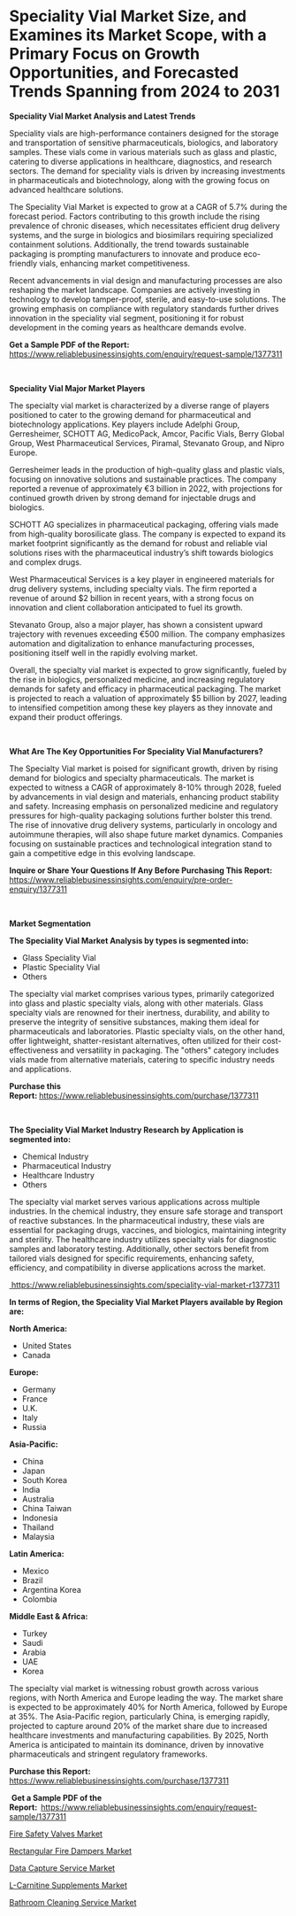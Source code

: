 <p><h1>Speciality Vial Market Size, and Examines its Market Scope, with a Primary Focus on Growth Opportunities, and Forecasted Trends Spanning from 2024 to 2031</h1></p><p><strong>Speciality Vial Market Analysis and Latest Trends</strong></p>
<p><p>Speciality vials are high-performance containers designed for the storage and transportation of sensitive pharmaceuticals, biologics, and laboratory samples. These vials come in various materials such as glass and plastic, catering to diverse applications in healthcare, diagnostics, and research sectors. The demand for speciality vials is driven by increasing investments in pharmaceuticals and biotechnology, along with the growing focus on advanced healthcare solutions.</p><p>The Speciality Vial Market is expected to grow at a CAGR of 5.7% during the forecast period. Factors contributing to this growth include the rising prevalence of chronic diseases, which necessitates efficient drug delivery systems, and the surge in biologics and biosimilars requiring specialized containment solutions. Additionally, the trend towards sustainable packaging is prompting manufacturers to innovate and produce eco-friendly vials, enhancing market competitiveness.</p><p>Recent advancements in vial design and manufacturing processes are also reshaping the market landscape. Companies are actively investing in technology to develop tamper-proof, sterile, and easy-to-use solutions. The growing emphasis on compliance with regulatory standards further drives innovation in the speciality vial segment, positioning it for robust development in the coming years as healthcare demands evolve.</p></p>
<p><strong>Get a Sample PDF of the Report:&nbsp;</strong> <a href="https://www.reliablebusinessinsights.com/enquiry/request-sample/1377311?utm_campaign=39&utm_medium=2&utm_source=Github&utm_content=ia&utm_term=24102024&utm_id=speciality-vial">https://www.reliablebusinessinsights.com/enquiry/request-sample/1377311</a></p>
<p>&nbsp;</p>
<p><strong>Speciality Vial Major Market Players</strong></p>
<p><p>The specialty vial market is characterized by a diverse range of players positioned to cater to the growing demand for pharmaceutical and biotechnology applications. Key players include Adelphi Group, Gerresheimer, SCHOTT AG, MedicoPack, Amcor, Pacific Vials, Berry Global Group, West Pharmaceutical Services, Piramal, Stevanato Group, and Nipro Europe. </p><p>Gerresheimer leads in the production of high-quality glass and plastic vials, focusing on innovative solutions and sustainable practices. The company reported a revenue of approximately €3 billion in 2022, with projections for continued growth driven by strong demand for injectable drugs and biologics.</p><p>SCHOTT AG specializes in pharmaceutical packaging, offering vials made from high-quality borosilicate glass. The company is expected to expand its market footprint significantly as the demand for robust and reliable vial solutions rises with the pharmaceutical industry’s shift towards biologics and complex drugs.</p><p>West Pharmaceutical Services is a key player in engineered materials for drug delivery systems, including specialty vials. The firm reported a revenue of around $2 billion in recent years, with a strong focus on innovation and client collaboration anticipated to fuel its growth.</p><p>Stevanato Group, also a major player, has shown a consistent upward trajectory with revenues exceeding €500 million. The company emphasizes automation and digitalization to enhance manufacturing processes, positioning itself well in the rapidly evolving market.</p><p>Overall, the specialty vial market is expected to grow significantly, fueled by the rise in biologics, personalized medicine, and increasing regulatory demands for safety and efficacy in pharmaceutical packaging. The market is projected to reach a valuation of approximately $5 billion by 2027, leading to intensified competition among these key players as they innovate and expand their product offerings.</p></p>
<p>&nbsp;</p>
<p><strong>What Are The Key Opportunities For Speciality Vial Manufacturers?</strong></p>
<p><p>The Specialty Vial market is poised for significant growth, driven by rising demand for biologics and specialty pharmaceuticals. The market is expected to witness a CAGR of approximately 8-10% through 2028, fueled by advancements in vial design and materials, enhancing product stability and safety. Increasing emphasis on personalized medicine and regulatory pressures for high-quality packaging solutions further bolster this trend. The rise of innovative drug delivery systems, particularly in oncology and autoimmune therapies, will also shape future market dynamics. Companies focusing on sustainable practices and technological integration stand to gain a competitive edge in this evolving landscape.</p></p>
<p><strong>Inquire or Share Your Questions If Any Before Purchasing This Report:</strong> <a href="https://www.reliablebusinessinsights.com/enquiry/pre-order-enquiry/1377311?utm_campaign=39&utm_medium=2&utm_source=Github&utm_content=ia&utm_term=24102024&utm_id=speciality-vial">https://www.reliablebusinessinsights.com/enquiry/pre-order-enquiry/1377311</a></p>
<p>&nbsp;</p>
<p><strong>Market Segmentation</strong></p>
<p><strong>The Speciality Vial Market Analysis by types is segmented into:</strong></p>
<p><ul><li>Glass Speciality Vial</li><li>Plastic Speciality Vial</li><li>Others</li></ul></p>
<p><p>The specialty vial market comprises various types, primarily categorized into glass and plastic specialty vials, along with other materials. Glass specialty vials are renowned for their inertness, durability, and ability to preserve the integrity of sensitive substances, making them ideal for pharmaceuticals and laboratories. Plastic specialty vials, on the other hand, offer lightweight, shatter-resistant alternatives, often utilized for their cost-effectiveness and versatility in packaging. The "others" category includes vials made from alternative materials, catering to specific industry needs and applications.</p></p>
<p><strong>Purchase this Report:&nbsp;</strong><a href="https://www.reliablebusinessinsights.com/purchase/1377311?utm_campaign=39&utm_medium=2&utm_source=Github&utm_content=ia&utm_term=24102024&utm_id=speciality-vial">https://www.reliablebusinessinsights.com/purchase/1377311</a></p>
<p>&nbsp;</p>
<p><strong>The Speciality Vial Market Industry Research by Application is segmented into:</strong></p>
<p><ul><li>Chemical Industry</li><li>Pharmaceutical Industry</li><li>Healthcare Industry</li><li>Others</li></ul></p>
<p><p>The specialty vial market serves various applications across multiple industries. In the chemical industry, they ensure safe storage and transport of reactive substances. In the pharmaceutical industry, these vials are essential for packaging drugs, vaccines, and biologics, maintaining integrity and sterility. The healthcare industry utilizes specialty vials for diagnostic samples and laboratory testing. Additionally, other sectors benefit from tailored vials designed for specific requirements, enhancing safety, efficiency, and compatibility in diverse applications across the market.</p></p>
<p><a href="https://www.reliablebusinessinsights.com/speciality-vial-market-r1377311?utm_campaign=39&utm_medium=2&utm_source=Github&utm_content=ia&utm_term=24102024&utm_id=speciality-vial">&nbsp;https://www.reliablebusinessinsights.com/speciality-vial-market-r1377311</a></p>
<p><strong>In terms of Region, the Speciality Vial Market Players available by Region are:</strong></p>
<p>
    <p> <strong> North America: </strong>
        <ul>
            <li>United States</li>
            <li>Canada</li>
        </ul>
        </p> 
    <p> <strong> Europe: </strong>
        <ul>
            <li>Germany</li>
            <li>France</li>
            <li>U.K.</li>
            <li>Italy</li>
            <li>Russia</li>
        </ul>
        </p> 
    <p> <strong> Asia-Pacific: </strong>
        <ul>
            <li>China</li>
            <li>Japan</li>
            <li>South Korea</li>
            <li>India</li>
            <li>Australia</li>
            <li>China Taiwan</li>
            <li>Indonesia</li>
            <li>Thailand</li>
            <li>Malaysia</li>
        </ul>
        </p> 
    <p> <strong> Latin America: </strong>
        <ul>
            <li>Mexico</li>
            <li>Brazil</li>
            <li>Argentina Korea</li>
            <li>Colombia</li>
        </ul>
        </p> 
    <p> <strong> Middle East & Africa: </strong>
        <ul>
            <li>Turkey</li>
            <li>Saudi</li>
            <li>Arabia</li>
            <li>UAE</li>
            <li>Korea</li>
        </ul>
    </p>
    </p>
<p><p>The specialty vial market is witnessing robust growth across various regions, with North America and Europe leading the way. The market share is expected to be approximately 40% for North America, followed by Europe at 35%. The Asia-Pacific region, particularly China, is emerging rapidly, projected to capture around 20% of the market share due to increased healthcare investments and manufacturing capabilities. By 2025, North America is anticipated to maintain its dominance, driven by innovative pharmaceuticals and stringent regulatory frameworks.</p></p>
<p><strong>Purchase this Report: </strong><a href="https://www.reliablebusinessinsights.com/purchase/1377311?utm_campaign=39&utm_medium=2&utm_source=Github&utm_content=ia&utm_term=24102024&utm_id=speciality-vial">https://www.reliablebusinessinsights.com/purchase/1377311</a></p>
<p>&nbsp;<strong>Get a Sample PDF of the Report:&nbsp;&nbsp;</strong><a href="https://www.reliablebusinessinsights.com/enquiry/request-sample/1377311?utm_campaign=39&utm_medium=2&utm_source=Github&utm_content=ia&utm_term=24102024&utm_id=speciality-vial">https://www.reliablebusinessinsights.com/enquiry/request-sample/1377311</a></p>
<p><strong></strong></p>
<p><p><a href="https://issuu.com/reportprime-2/docs/fire-safety-valves-market-size-2030_2b970f4eb2b643?utm_campaign=39&utm_medium=2&utm_source=Github&utm_content=ia&utm_term=24102024&utm_id=speciality-vial">Fire Safety Valves Market</a></p><p><a href="https://issuu.com/reportprime-2/docs/rectangular-fire-dampers-market-siz_01200b5eed325d?utm_campaign=39&utm_medium=2&utm_source=Github&utm_content=ia&utm_term=24102024&utm_id=speciality-vial">Rectangular Fire Dampers Market</a></p><p><a href="https://www.linkedin.com/pulse/global-data-capture-service-market-trends-insights-growth-vmmgc?utm_campaign=39&utm_medium=2&utm_source=Github&utm_content=ia&utm_term=24102024&utm_id=speciality-vial">Data Capture Service Market</a></p><p><a href="https://github.com/elseludvikoh/Market-Research-Report-List-1/blob/main/l-carnitine-supplements-market.md?utm_campaign=39&utm_medium=2&utm_source=Github&utm_content=ia&utm_term=24102024&utm_id=speciality-vial">L-Carnitine Supplements Market</a></p><p><a href="https://www.linkedin.com/pulse/global-bathroom-cleaning-service-market-analysis-key-trends-l96tc?utm_campaign=39&utm_medium=2&utm_source=Github&utm_content=ia&utm_term=24102024&utm_id=speciality-vial">Bathroom Cleaning Service Market</a></p></p>